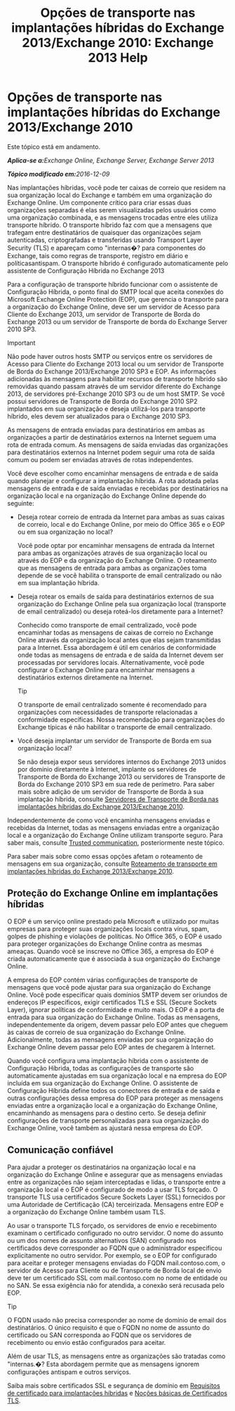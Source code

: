 ﻿---
title: 'Opções de transporte nas implantações híbridas do Exchange 2013/Exchange 2010: Exchange 2013 Help'
TOCTitle: Opções de transporte nas implantações híbridas do Exchange 2013/Exchange 2010
ms:assetid: 57f93b81-d153-4f0d-81f6-085130319803
ms:mtpsurl: https://technet.microsoft.com/pt-br/library/Dn393960(v=EXCHG.150)
ms:contentKeyID: 59635891
ms.date: 01/10/2018
mtps_version: v=EXCHG.150
ms.translationtype: HT
---

# Opções de transporte nas implantações híbridas do Exchange 2013/Exchange 2010

Este tópico está em andamento.  

_<strong>Aplica-se a:</strong>Exchange Online, Exchange Server, Exchange Server 2013_

_<strong>Tópico modificado em:</strong>2016-12-09_

Nas implantações híbridas, você pode ter caixas de correio que residem na sua organização local do Exchange e também em uma organização do Exchange Online. Um componente crítico para criar essas duas organizações separadas é elas serem visualizadas pelos usuários como uma organização combinada, e as mensagens trocadas entre eles utiliza transporte híbrido. O transporte híbrido faz com que a mensagens que trafegam entre destinatários de quaisquer das organizações sejam autenticadas, criptografadas e transferidas usando Transport Layer Security (TLS) e apareçam como "internas�? para componentes do Exchange, tais como regras de transporte, registro em diário e políticasantispam. O transporte híbrido é configurado automaticamente pelo assistente de Configuração Híbrida no Exchange 2013

Para a configuração de transporte híbrido funcionar com o assistente de Configuração Híbrida, o ponto final do SMTP local que aceita conexões do Microsoft Exchange Online Protection (EOP), que gerencia o transporte para a organização do Exchange Online, deve ser um servidor de Acesso para Cliente do Exchange 2013, um servidor de Transporte de Borda do Exchange 2013 ou um servidor de Transporte de borda do Exchange Server 2010 SP3.


> [!IMPORTANT]
> Não pode haver outros hosts SMTP ou serviços entre os servidores de Acesso para Cliente do Exchange 2013 local ou um servidor de Transporte de Borda do Exchange 2013/Exchange 2010 SP3 e EOP. As informações adicionadas às mensagens para habilitar recursos de transporte híbrido são removidas quando passam através de um servidor diferente do Exchange 2013, de servidores pré-Exchange 2010 SP3 ou de um host SMTP. Se você possui servidores de Transporte de Borda do Exchange 2010 SP2 implantados em sua organização e deseja utilizá-los para transporte híbrido, eles devem ser atualizados para o Exchange 2010 SP3.



As mensagens de entrada enviadas para destinatários em ambas as organizações a partir de destinatários externos na Internet seguem uma rota de entrada comum. As mensagens de saída enviadas das organizações para destinatários externos na Internet podem seguir uma rota de saída comum ou podem ser enviadas através de rotas independentes.

Você deve escolher como encaminhar mensagens de entrada e de saída quando planejar e configurar a implantação híbrida. A rota adotada pelas mensagens de entrada e de saída enviadas e recebidas por destinatários na organização local e na organização do Exchange Online depende do seguinte:

  - Deseja rotear correio de entrada da Internet para ambas as suas caixas de correio, local e do Exchange Online, por meio do Office 365 e o EOP ou em sua organização no local?
    
    Você pode optar por encaminhar mensagens de entrada da Internet para ambas as organizações através de sua organização local ou através do EOP e da organização do Exchange Online. O roteamento que as mensagens de entrada para ambas as organizações toma depende de se você habilita o transporte de email centralizado ou não em sua implantação híbrida.

  - Deseja rotear os emails de saída para destinatários externos de sua organização do Exchange Online pela sua organização local (transporte de email centralizado) ou deseja roteá-los diretamente para a Internet?
    
    Conhecido como transporte de email centralizado, você pode encaminhar todas as mensagens de caixas de correio no Exchange Online através da organização local antes que elas sejam transmitidas para a Internet. Essa abordagem é útil em cenários de conformidade onde todas as mensagens de entrada e de saída da Internet devem ser processadas por servidores locais. Alternativamente, você pode configurar o Exchange Online para encaminhar mensagens a destinatários externos diretamente na Internet.
    

    > [!TIP]
    > O transporte de email centralizado somente é recomendado para organizações com necessidades de transporte relacionadas a conformidade específicas. Nossa recomendação para organizações do Exchange típicas é não habilitar o transporte de email centralizado.



  - Você deseja implantar um servidor de Transporte de Borda em sua organização local?
    
    Se não deseja expor seus servidores internos do Exchange 2013 unidos por domínio diretamente à Internet, implante os servidores de Transporte de Borda do Exchange 2013 ou servidores de Transporte de Borda do Exchange 2010 SP3 em sua rede de perímetro. Para saber mais sobre adição de um servidor de Transporte de Borda à sua implantação híbrida, consulte [Servidores de Transporte de Borda nas implantações híbridas do Exchange 2013/Exchange 2010](edge-transport-servers-in-exchange-2013-exchange-2010-hybrid-deployments-exchange-2013-help.md).

Independentemente de como você encaminha mensagens enviadas e recebidas da Internet, todas as mensagens enviadas entre a organização local e a organização do Exchange Online utilizam transporte seguro. Para saber mais, consulte [Trusted communication](transport-options-in-exchange-hybrid-deployments-exchange-2013-help.md), posteriormente neste tópico.

Para saber mais sobre como essas opções afetam o roteamento de mensagens em sua organização, consulte [Roteamento de transporte em implantações híbridas do Exchange 2013/Exchange 2010](transport-routing-in-exchange-2013-exchange-2010-hybrid-deployments-exchange-2013-help.md).

## Proteção do Exchange Online em implantações híbridas

O EOP é um serviço online prestado pela Microsoft e utilizado por muitas empresas para proteger suas organizações locais contra vírus, spam, golpes de phishing e violações de políticas. No Office 365, o EOP é usado para proteger organizações do Exchange Online contra as mesmas ameaças. Quando você se inscreve no Office 365, a empresa do EOP é criada automaticamente que é associada à sua organização do Exchange Online.

A empresa do EOP contém várias configurações de transporte de mensagens que você pode ajustar para sua organização do Exchange Online. Você pode especificar quais domínios SMTP devem ser oriundos de endereços IP específicos, exigir certificados TLS e SSL (Secure Sockets Layer), ignorar políticas de conformidade e muito mais. O EOP é a porta de entrada para sua organização do Exchange Online. Todas as mensagens, independentemente da origem, devem passar pelo EOP antes que cheguem às caixas de correio de sua organização do Exchange Online. Adicionalmente, todas as mensagens enviadas por sua organização do Exchange Online devem passar pelo EOP antes de chegarem à Internet.

Quando você configura uma implantação híbrida com o assistente de Configuração Híbrida, todas as configurações de transporte são automaticamente ajustadas em sua organização local e na empresa do EOP incluída em sua organização do Exchange Online. O assistente de Configuração Híbrida define todos os conectores de entrada e de saída e outras configurações dessa empresa do EOP para proteger as mensagens enviadas entre a organização local e a organização do Exchange Online, encaminhando as mensagens para o destino certo. Se deseja definir configurações de transporte personalizadas para sua organização do Exchange Online, você também as ajustará nessa empresa do EOP.

## Comunicação confiável

Para ajudar a proteger os destinatários na organização local e na organização do Exchange Online e assegurar que as mensagens enviadas entre as organizações não sejam interceptadas e lidas, o transporte entre a organização local e o EOP é configurado de modo a usar TLS forçado. O transporte TLS usa certificados Secure Sockets Layer (SSL) fornecidos por uma Autoridade de Certificação (CA) terceirizada. Mensagens entre EOP e a organização do Exchange Online também usam TLS.

Ao usar o transporte TLS forçado, os servidores de envio e recebimento examinam o certificado configurado no outro servidor. O nome do assunto ou um dos nomes de assunto alternativos (SAN) configurado nos certificados deve corresponder ao FQDN que o administrador especificou explicitamente no outro servidor. Por exemplo, se o EOP for configurado para aceitar e proteger mensagens enviadas do FQDN mail.contoso.com, o servidor de Acesso para Cliente ou de Transporte de Borda local de envio deve ter um certificado SSL com mail.contoso.com no nome de entidade ou no SAN. Se essa exigência não for atendida, a conexão será recusada pelo EOP.


> [!TIP]
> O FQDN usado não precisa corresponder ao nome de domínio de email dos destinatários. O único requisito é que o FQDN no nome de assunto do certificado ou SAN corresponda ao FQDN que os servidores de recebimento ou envio estão configurados para aceitar.



Além de usar TLS, as mensagens entre as organizações são tratadas como "internas.�? Esta abordagem permite que as mensagens ignorem configurações antispam e outros serviços.

Saiba mais sobre certificados SSL e segurança de domínio em [Requisitos de certificado para implantações híbridas](certificate-requirements-for-hybrid-deployments-exchange-2013-help.md) e [Noções básicas de Certificados TLS](http://go.microsoft.com/fwlink/p/?linkid=187237).

